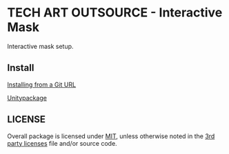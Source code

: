 # TECH ART OUTSOURCE - Interactive Mask

Interactive mask setup.

## Install

[Installing from a Git URL](https://docs.unity3d.com/Manual/upm-ui-giturl.html)

[Unitypackage](https://github.com/COMPANYNAME/PACKAGENAME/releases)


## LICENSE

Overall package is licensed under [MIT](/LICENSE.md), unless otherwise noted in the [3rd party licenses](/THIRD%20PARTY%20NOTICES.md) file and/or source code.